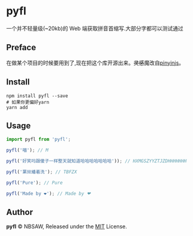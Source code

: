 # pyfl

一个并不轻量级(~20kb)的 Web 端获取拼音首缩写.大部分字都可以测试通过

## Preface

在做某个项目的时候要用到了,现在把这个库开源出来。~~灵感~~魔改自[pinyinjs](https://github.com/sxei/pinyinjs)。

## Install

```shell
npm install pyfl --save
# 如果你更偏好yarn
yarn add
```

## Usage

```js
import pyfl from 'pyfl';

pyfl('喵'); // M

pyfl('好笑吗跟傻子一样整天就知道哈哈哈哈哈哈哈')); // HXMGSZYYZTJZDHHHHHHH

pyfl('罤夶繙着洗'); // TBFZX

pyfl('Pure'); // Pure

pyfl('Made by ❤'); // Made by ❤
```

## Author

**pyfl** © NBSAW, Released under the [MIT](https://github.com/Nbsaw/pyfl/blob/master/LICENSE) License.
